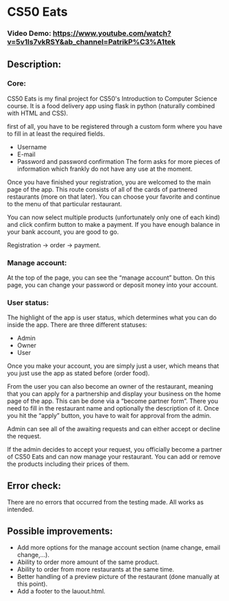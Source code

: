 # CS50 Eats

### Video Demo:  https://www.youtube.com/watch?v=5v1ls7vkRSY&ab_channel=PatrikP%C3%A1tek 

## Description:
### Core:
CS50 Eats is my final project for CS50's Introduction to Computer Science course.
It is a food delivery app using flask in python (naturally combined with HTML and CSS).

first of all, you have to be registered through a custom form where you have to fill in at least the required fields.
- Username
- E-mail
- Password and password confirmation
The form asks for more pieces of information which frankly do not have any use at the moment.

Once you have finished your registration, you are welcomed to the main page of the app.
This route consists of all of the cards of partnered restaurants (more on that later).
You can choose your favorite and continue to the menu of that particular restaurant.

You can now select multiple products (unfortunately only one of each kind) and click confirm button to make a payment.
If you have enough balance in your bank account, you are good to go.

Registration -> order -> payment.

### Manage account:
At the top of the page, you can see the “manage account” button.
On this page, you can change your password or deposit money into your account.

### User status:
The highlight of the app is user status, which determines what you can do inside the app.
There are three different statuses:
-	Admin
-	Owner
-	User

Once you make your account, you are simply just a user, which means that you just use the app as stated before (order food).

From the user you can also become an owner of the restaurant, meaning that you can apply for a partnership and display your business on the home page of the app.
This can be done via a “become partner form”. There you need to fill in the restaurant name and optionally the description of it. Once you hit the “apply” button, you have to wait for approval from the admin.

Admin can see all of the awaiting requests and can either accept or decline the request.

If the admin decides to accept your request, you officially become a partner of CS50 Eats and can now manage your restaurant. You can add or remove the products including their prices of them.

## Error check:
There are no errors that occurred from the testing made. All works as intended.

## Possible improvements:
-	Add more options for the manage account section (name change, email change,…).
-	Ability to order more amount of the same product.
-	Ability to order from more restaurants at the same time.
-	Better handling of a preview picture of the restaurant (done manually at this point).
-	Add a footer to the lauout.html.
